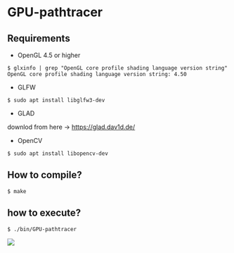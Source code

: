 # GPU-pathtracer

## Requirements
- OpenGL 4.5 or higher
```
$ glxinfo | grep "OpenGL core profile shading language version string"
OpenGL core profile shading language version string: 4.50
```

- GLFW
```
$ sudo apt install libglfw3-dev
```

- GLAD

downlod from here -> https://glad.dav1d.de/


- OpenCV
```
$ sudo apt install libopencv-dev
```

## How to compile?
```
$ make
```

## how to execute?
```
$ ./bin/GPU-pathtracer
```

<img src="./otput_images/ldri.bmp" />